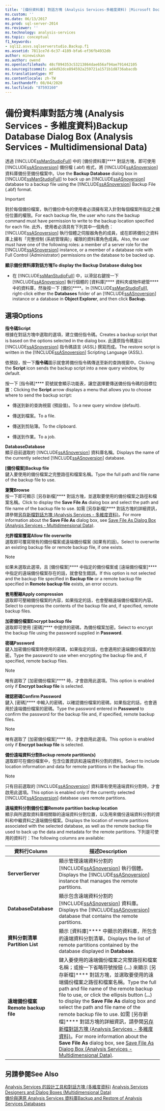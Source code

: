 ```yaml
---
title: '[備份資料庫] 對話方塊 (Analysis Services-多維度資料) |Microsoft Docs'
ms.custom: ''
ms.date: 06/13/2017
ms.prod: sql-server-2014
ms.reviewer: ''
ms.technology: analysis-services
ms.topic: conceptual
f1_keywords:
- sql12.asvs.sqlserverstudio.Backup.f1
ms.assetid: 7811ce7d-6c37-4189-bfa6-ef36fb4932db
author: minewiskan
ms.author: owend
ms.openlocfilehash: 48cf094353c53213864dae656af94ae791442105
ms.sourcegitcommit: ad4d92dce894592a259721a1571b1d8736abacdb
ms.translationtype: MT
ms.contentlocale: zh-TW
ms.lasthandoff: 08/04/2020
ms.locfileid: "87593160"
---
```

# <a name="backup-database-dialog-box-analysis-services---multidimensional-data"></a><span data-ttu-id="aec25-102">備份資料庫對話方塊 (Analysis Services - 多維度資料)</span><span class="sxs-lookup"><span data-stu-id="aec25-102">Backup Database Dialog Box (Analysis Services - Multidimensional Data)</span></span>
  <span data-ttu-id="aec25-103">透過 [!INCLUDE[ssManStudioFull](../includes/ssmanstudiofull-md.md)] 中的 [備份資料庫]\*\*\*\* 對話方塊，即可使用 [!INCLUDE[ssASnoversion](../includes/ssasnoversion-md.md)] 備份檔 (.abf) 格式，將 [!INCLUDE[ssASnoversion](../includes/ssasnoversion-md.md)] 資料庫備份至備份檔案中。</span><span class="sxs-lookup"><span data-stu-id="aec25-103">Use the **Backup Database** dialog box in [!INCLUDE[ssManStudioFull](../includes/ssmanstudiofull-md.md)] to back up an [!INCLUDE[ssASnoversion](../includes/ssasnoversion-md.md)] database to a backup file using the [!INCLUDE[ssASnoversion](../includes/ssasnoversion-md.md)] Backup File (.abf) format.</span></span>  
  
> [!IMPORTANT]  
>  <span data-ttu-id="aec25-104">對於每個備份檔案，執行備份命令的使用者必須擁有寫入針對每個檔案所指定之備份位置的權限。</span><span class="sxs-lookup"><span data-stu-id="aec25-104">For each backup file, the user who runs the backup command must have permission to write to the backup location specified for each file.</span></span> <span data-ttu-id="aec25-105">此外，使用者必須具有下列其中一個角色： [!INCLUDE[ssASnoversion](../includes/ssasnoversion-md.md)] 執行個體之伺服器角色的成員，或在即將備份之資料庫上擁有「完整控制 (系統管理員)」權限的資料庫角色成員。</span><span class="sxs-lookup"><span data-stu-id="aec25-105">Also, the user must have one of the following roles: a member of a server role for the [!INCLUDE[ssASnoversion](../includes/ssasnoversion-md.md)] instance, or a member of a database role with Full Control (Administrator) permissions on the database to be backed up.</span></span>  
  
 <span data-ttu-id="aec25-106">**顯示備份資料庫對話方塊**</span><span class="sxs-lookup"><span data-stu-id="aec25-106">**To display the Backup Database dialog box**</span></span>  
  
-   <span data-ttu-id="aec25-107">在 [!INCLUDE[ssManStudioFull](../includes/ssmanstudiofull-md.md)] 中，以滑鼠右鍵按一下 [!INCLUDE[ssASnoversion](../includes/ssasnoversion-md.md)] 執行個體的 [資料庫]\*\*\*\* 資料夾或物件總管\*\*\*\* 中的資料庫，然後按一下 [備份]\*\*\*\*。</span><span class="sxs-lookup"><span data-stu-id="aec25-107">In [!INCLUDE[ssManStudioFull](../includes/ssmanstudiofull-md.md)], right-click either the **Databases** folder of an [!INCLUDE[ssASnoversion](../includes/ssasnoversion-md.md)] instance or a database in **Object Explorer**, and then click **Backup**.</span></span>  
  
## <a name="options"></a><span data-ttu-id="aec25-108">選項</span><span class="sxs-lookup"><span data-stu-id="aec25-108">Options</span></span>  
 <span data-ttu-id="aec25-109">**指令碼**</span><span class="sxs-lookup"><span data-stu-id="aec25-109">**Script**</span></span>  
 <span data-ttu-id="aec25-110">根據在對話方塊中選取的選項，建立備份指令碼。</span><span class="sxs-lookup"><span data-stu-id="aec25-110">Creates a backup script that is based on the options selected in the dialog box.</span></span> <span data-ttu-id="aec25-111">此還原指令碼是以 [!INCLUDE[ssASnoversion](../includes/ssasnoversion-md.md)] 指令碼語言 (ASSL) 撰寫而成。</span><span class="sxs-lookup"><span data-stu-id="aec25-111">The restore script is written in the [!INCLUDE[ssASnoversion](../includes/ssasnoversion-md.md)] Scripting Language (ASSL).</span></span>  
  
 <span data-ttu-id="aec25-112">依預設，按一下**指令碼**圖示就會將備份指令碼傳送至新的查詢視窗中。</span><span class="sxs-lookup"><span data-stu-id="aec25-112">Clicking the **Script** icon sends the backup script into a new query window, by default.</span></span>  
  
 <span data-ttu-id="aec25-113">按一下 [指令碼]\*\*\*\* 箭號就會顯示功能表，讓您選擇要傳送備份指令碼的目標位置：</span><span class="sxs-lookup"><span data-stu-id="aec25-113">Clicking the **Script** arrow displays a menu that allows you to choose where to send the backup script:</span></span>  
  
-   <span data-ttu-id="aec25-114">傳送到新的查詢視窗 (預設值)。</span><span class="sxs-lookup"><span data-stu-id="aec25-114">To a new query window (default).</span></span>  
  
-   <span data-ttu-id="aec25-115">傳送到檔案。</span><span class="sxs-lookup"><span data-stu-id="aec25-115">To a file.</span></span>  
  
-   <span data-ttu-id="aec25-116">傳送到剪貼簿。</span><span class="sxs-lookup"><span data-stu-id="aec25-116">To the clipboard.</span></span>  
  
-   <span data-ttu-id="aec25-117">傳送到作業。</span><span class="sxs-lookup"><span data-stu-id="aec25-117">To a job.</span></span>  
  
 <span data-ttu-id="aec25-118">**Database**</span><span class="sxs-lookup"><span data-stu-id="aec25-118">**Database**</span></span>  
 <span data-ttu-id="aec25-119">顯示目前選取的 [!INCLUDE[ssASnoversion](../includes/ssasnoversion-md.md)] 資料庫名稱。</span><span class="sxs-lookup"><span data-stu-id="aec25-119">Displays the name of the currently selected [!INCLUDE[ssASnoversion](../includes/ssasnoversion-md.md)] database.</span></span>  
  
 <span data-ttu-id="aec25-120">**[備份檔案]**</span><span class="sxs-lookup"><span data-stu-id="aec25-120">**Backup file**</span></span>  
 <span data-ttu-id="aec25-121">鍵入要使用的備份檔案之完整路徑和檔案名稱。</span><span class="sxs-lookup"><span data-stu-id="aec25-121">Type the full path and file name of the backup file to use.</span></span>  
  
 <span data-ttu-id="aec25-122">**瀏覽**</span><span class="sxs-lookup"><span data-stu-id="aec25-122">**Browse**</span></span>  
 <span data-ttu-id="aec25-123">按一下即可顯示 [另存新檔]\*\*\*\* 對話方塊，並選取要使用的備份檔案之路徑和檔案名稱。</span><span class="sxs-lookup"><span data-stu-id="aec25-123">Click to display the **Save File As** dialog box and select the path and file name of the backup file to use.</span></span> <span data-ttu-id="aec25-124">如需 [另存新檔]\*\*\*\* 對話方塊的詳細資訊，請參閱[另存新檔對話方塊 &#40;Analysis Services - 多維度資料&#41;](save-file-as-dialog-box-analysis-services-multidimensional-data.md)。</span><span class="sxs-lookup"><span data-stu-id="aec25-124">For more information about the **Save File As** dialog box, see [Save File As Dialog Box &#40;Analysis Services - Multidimensional Data&#41;](save-file-as-dialog-box-analysis-services-multidimensional-data.md).</span></span>  
  
 <span data-ttu-id="aec25-125">**允許檔案覆寫**</span><span class="sxs-lookup"><span data-stu-id="aec25-125">**Allow file overwrite**</span></span>  
 <span data-ttu-id="aec25-126">選取即可覆寫現有的備份檔案或遠端備份檔案 (如果有的話)。</span><span class="sxs-lookup"><span data-stu-id="aec25-126">Select to overwrite an existing backup file or remote backup file, if one exists.</span></span>  
  
> [!NOTE]  
>  <span data-ttu-id="aec25-127">如果未選取此選項，且 [備份檔案]\*\*\*\* 中指定的備份檔案或 [遠端備份檔案]\*\*\*\* 中指定的遠端備份檔案存在的話，就會發生錯誤。</span><span class="sxs-lookup"><span data-stu-id="aec25-127">If this option is not selected and the backup file specified in **Backup file** or a remote backup file specified in **Remote backup file** exists, an error occurs.</span></span>  
  
 <span data-ttu-id="aec25-128">**套用壓縮**</span><span class="sxs-lookup"><span data-stu-id="aec25-128">**Apply compression**</span></span>  
 <span data-ttu-id="aec25-129">選取即可壓縮備份檔案的內容，如果指定的話，也會壓縮遠端備份檔案的內容。</span><span class="sxs-lookup"><span data-stu-id="aec25-129">Select to compress the contents of the backup file and, if specified, remote backup files.</span></span>  
  
 <span data-ttu-id="aec25-130">**加密備份檔案**</span><span class="sxs-lookup"><span data-stu-id="aec25-130">**Encrypt backup file**</span></span>  
 <span data-ttu-id="aec25-131">選取即可使用 [密碼]\*\*\*\* 中提供的密碼，為備份檔案加密。</span><span class="sxs-lookup"><span data-stu-id="aec25-131">Select to encrypt the backup file using the password supplied in **Password**.</span></span>  
  
 <span data-ttu-id="aec25-132">**密碼**</span><span class="sxs-lookup"><span data-stu-id="aec25-132">**Password**</span></span>  
 <span data-ttu-id="aec25-133">鍵入加密備份檔案時使用的密碼，如果指定的話，也會適用於遠端備份檔案的加密。</span><span class="sxs-lookup"><span data-stu-id="aec25-133">Type the password to use when encrypting the backup file and, if specified, remote backup files.</span></span>  
  
> [!NOTE]  
>  <span data-ttu-id="aec25-134">唯有選取了 [加密備份檔案]\*\*\*\* 時，才會啟用此選項。</span><span class="sxs-lookup"><span data-stu-id="aec25-134">This option is enabled only if **Encrypt backup file** is selected.</span></span>  
  
 <span data-ttu-id="aec25-135">**確認密碼**</span><span class="sxs-lookup"><span data-stu-id="aec25-135">**Confirm Password**</span></span>  
 <span data-ttu-id="aec25-136">鍵入 [密碼]\*\*\*\* 中輸入的密碼，以確認備份檔案的密碼，如果指定的話，也會適用於遠端備份檔案的密碼。</span><span class="sxs-lookup"><span data-stu-id="aec25-136">Type the password entered in **Password** to confirm the password for the backup file and, if specified, remote backup files.</span></span>  
  
> [!NOTE]  
>  <span data-ttu-id="aec25-137">唯有選取了 [加密備份檔案]\*\*\*\* 時，才會啟用此選項。</span><span class="sxs-lookup"><span data-stu-id="aec25-137">This option is enabled only if **Encrypt backup file** is selected.</span></span>  
  
 <span data-ttu-id="aec25-138">**備份遠端資料分割**</span><span class="sxs-lookup"><span data-stu-id="aec25-138">**Backup remote partition(s)**</span></span>  
 <span data-ttu-id="aec25-139">選取即可在備份檔案中，包含位置資訊和遠端資料分割的資料。</span><span class="sxs-lookup"><span data-stu-id="aec25-139">Select to include location information and data for remote partitions in the backup file.</span></span>  
  
> [!NOTE]  
>  <span data-ttu-id="aec25-140">只有目前選取的 [!INCLUDE[ssASnoversion](../includes/ssasnoversion-md.md)] 資料庫有使用遠端資料分割時，才會啟用此選項。</span><span class="sxs-lookup"><span data-stu-id="aec25-140">This option is enabled only if the currently selected [!INCLUDE[ssASnoversion](../includes/ssasnoversion-md.md)] database uses remote partitions.</span></span>  
  
 <span data-ttu-id="aec25-141">**遠端資料分割備份位置**</span><span class="sxs-lookup"><span data-stu-id="aec25-141">**Remote partition backup location**</span></span>  
 <span data-ttu-id="aec25-142">顯示與所選取資料庫相關聯的遠端資料分割位置，以及用來備份遠端資料分割的資料和中繼資料之遠端備份檔案。</span><span class="sxs-lookup"><span data-stu-id="aec25-142">Displays the location of remote partitions associated with the selected database, as well as the remote backup file used to back up the data and metadata for the remote partitions.</span></span> <span data-ttu-id="aec25-143">下列是可使用的資料行：</span><span class="sxs-lookup"><span data-stu-id="aec25-143">The following columns are available:</span></span>  
  
|<span data-ttu-id="aec25-144">資料行</span><span class="sxs-lookup"><span data-stu-id="aec25-144">Column</span></span>|<span data-ttu-id="aec25-145">描述</span><span class="sxs-lookup"><span data-stu-id="aec25-145">Description</span></span>|  
|------------|-----------------|  
|<span data-ttu-id="aec25-146">**Server**</span><span class="sxs-lookup"><span data-stu-id="aec25-146">**Server**</span></span>|<span data-ttu-id="aec25-147">顯示管理遠端資料分割的 [!INCLUDE[ssASnoversion](../includes/ssasnoversion-md.md)] 執行個體。</span><span class="sxs-lookup"><span data-stu-id="aec25-147">Displays the [!INCLUDE[ssASnoversion](../includes/ssasnoversion-md.md)] instance that manages the remote partitions.</span></span>|  
|<span data-ttu-id="aec25-148">**Database**</span><span class="sxs-lookup"><span data-stu-id="aec25-148">**Database**</span></span>|<span data-ttu-id="aec25-149">顯示包含遠端資料分割的 [!INCLUDE[ssASnoversion](../includes/ssasnoversion-md.md)] 資料庫。</span><span class="sxs-lookup"><span data-stu-id="aec25-149">Displays the [!INCLUDE[ssASnoversion](../includes/ssasnoversion-md.md)] database that contains the remote partitions.</span></span>|  
|<span data-ttu-id="aec25-150">**資料分割清單**</span><span class="sxs-lookup"><span data-stu-id="aec25-150">**Partition List**</span></span>|<span data-ttu-id="aec25-151">顯示 [資料庫]\*\*\*\* 中顯示的資料庫，所包含的遠端資料分割清單。</span><span class="sxs-lookup"><span data-stu-id="aec25-151">Displays the list of remote partitions contained by the database displayed in **Database**.</span></span>|  
|<span data-ttu-id="aec25-152">**遠端備份檔案**</span><span class="sxs-lookup"><span data-stu-id="aec25-152">**Remote backup file**</span></span>|<span data-ttu-id="aec25-153">鍵入要使用的遠端備份檔案之完整路徑和檔案名稱；或按一下省略符號按鈕 (**...**) 來顯示 [另存新檔]\*\*\*\* 對話方塊，並選取要使用的遠端備份檔案之路徑和檔案名稱。</span><span class="sxs-lookup"><span data-stu-id="aec25-153">Type the full path and file name of the remote backup file to use, or click the ellipsis button (**...**) to display the **Save File As** dialog box and select the path and file name of the remote backup file to use.</span></span> <span data-ttu-id="aec25-154">如需 [另存新檔]\*\*\*\* 對話方塊的詳細資訊，請參閱[另存新檔對話方塊 &#40;Analysis Services - 多維度資料&#41;](save-file-as-dialog-box-analysis-services-multidimensional-data.md)。</span><span class="sxs-lookup"><span data-stu-id="aec25-154">For more information about the **Save File As** dialog box, see [Save File As Dialog Box &#40;Analysis Services - Multidimensional Data&#41;](save-file-as-dialog-box-analysis-services-multidimensional-data.md).</span></span>|  
  
## <a name="see-also"></a><span data-ttu-id="aec25-155">另請參閱</span><span class="sxs-lookup"><span data-stu-id="aec25-155">See Also</span></span>  
 <span data-ttu-id="aec25-156">[Analysis Services 的設計工具和對話方塊 &#40;多維度資料&#41;](analysis-services-designers-and-dialog-boxes-multidimensional-data.md) </span><span class="sxs-lookup"><span data-stu-id="aec25-156">[Analysis Services Designers and Dialog Boxes &#40;Multidimensional Data&#41;](analysis-services-designers-and-dialog-boxes-multidimensional-data.md) </span></span>  
 [<span data-ttu-id="aec25-157">備份與還原 Analysis Services 資料庫</span><span class="sxs-lookup"><span data-stu-id="aec25-157">Backup and Restore of Analysis Services Databases</span></span>](multidimensional-models/backup-and-restore-of-analysis-services-databases.md)  
  
  
